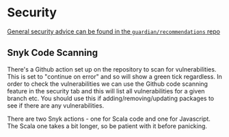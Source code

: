 # Security

[General security advice can be found in the `guardian/recommendations` repo](https://github.com/guardian/recommendations/blob/master/security.md)
## Snyk Code Scanning
There's a Github action set up on the repository to scan for vulnerabilities. This is set to "continue on error" and so will show a green tick regardless. In order to check the vulnerabilities we can use the Github code scanning feature in the security tab and this will list all vulnerabilities for a given branch etc. You should use this if adding/removing/updating packages to see if there are any vulnerabilities.

There are two Snyk actions - one for Scala code and one for Javascript. The Scala one takes a bit longer, so be patient with it before panicking.
